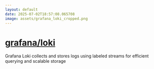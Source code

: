 ```yaml
---
layout: default
date: 2025-07-02T18:57:08.065708
image: assets/grafana_loki_cropped.png
---
```


# [grafana/loki](https://github.com/grafana/loki)

Grafana Loki collects and stores logs using labeled streams for efficient querying and scalable storage
